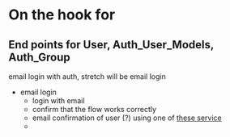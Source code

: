 # On the hook for

## End points for User, Auth_User_Models, Auth_Group

email login with auth, stretch will be email login

- email login
  - login with email
  - confirm that the flow works correctly
  - email confirmation of user (?) using one of [ these service ](https://docs.google.com/spreadsheets/d/1gy64oUNpsFXtznowmwoWzU__Ds_faU1MJpQcqZ0c-6k/edit#gid=0)
  -
